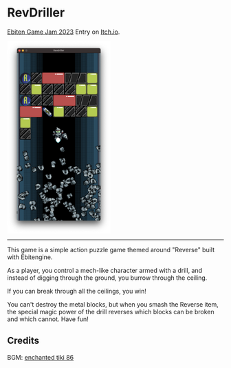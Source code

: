 # RevDriller

[Ebiten Game Jam 2023](https://itch.io/jam/ebitengine-game-jam-2023) Entry on [Itch.io](https://yohamta.itch.io/revdriller).

<img align="center" width="240" src="./assets/screenshots/screenshot2.png" alt="screenshot" title="screenshot" />

-----

This game is a simple action puzzle game themed around "Reverse" built with Ebitengine.

As a player, you control a mech-like character armed with a drill, and instead of digging through the ground, you burrow through the ceiling.

If you can break through all the ceilings, you win!

You can't destroy the metal blocks, but when you smash the Reverse item, the special magic power of the drill reverses which blocks can be broken and which cannot. Have fun!

## Credits

BGM: [enchanted tiki 86](https://opengameart.org/content/enchanted-tiki-86)
